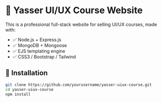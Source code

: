 # 🎨 Yasser UI/UX Course Website

This is a professional full-stack website for selling UI/UX courses, made with:

- ✅ Node.js + Express.js
- ✅ MongoDB + Mongoose
- ✅ EJS templating engine
- ✅ CSS3 / Bootstrap / Tailwind

## 🔧 Installation

```bash
git clone https://github.com/yourusername/yasser-uiux-course.git
cd yasser-uiux-course
npm install